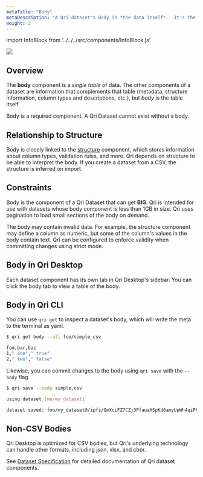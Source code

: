 ```yaml
---
metaTitle: "Body"
metaDescription: "A Qri dataset's Body is *the data itself*.  It's the rows and columns of values that came from a CSV file, and now live in a Qri dataset along with other components."
weight: 2
---
```


import InfoBlock from '../../../src/components/InfoBlock.js'

<img src="/img/qri-dataset-model.png" />

## Overview

The __body__ component is a *single table* of data. The other components of a dataset are information that complements that table (metadata, structure information, column types and descriptions, etc.), but _body_ is the table itself.

<InfoBlock>
  Body is a required component. A Qri Dataset cannot exist without a body.
</InfoBlock>

## Relationship to Structure

Body is closely linked to the [structure](/docs/dataset-components/structure) component, which stores information about column types, validation rules, and more.  Qri depends on structure to be able to interpret the body.  If you create a dataset from a CSV, the structure is inferred on import.  

## Constraints

Body is the component of a Qri Dataset that can get __BIG__.  Qri is intended for use with datasets whose body component is less than 1GB in size.  Qri uses pagination to load small sections of the body on demand.  

The body may contain invalid data.  For example, the structure component may define a column as numeric, but some of the column's values in the body contain text.  Qri can be configured to enforce validity when committing changes using strict mode.

## Body in Qri Desktop

Each dataset component has its own tab in Qri Desktop's sidebar.  You can click the body tab to view a table of the body.

## Body in Qri CLI

You can use `qri get` to inspect a dataset's body, which will write the meta to the terminal as yaml.

```bash
$ qri get body --all foo/simple_csv

foo,bar,baz
1," one"," true"
2," two"," false"

```

Likewise, you can commit changes to the body using `qri save` with the `--body` flag


```bash
$ qri save --body simple.csv

using dataset [me/my_dataset]

dataset saved: foo/my_dataset@/ipfs/QmXciFZ7CZj3PfauaXSpKd6amyUpWh4qiPhPGywFbzjhWa
```

## Non-CSV Bodies

Qri Desktop is optimized for CSV bodies, but Qri's underlying technology can handle other formats, including json, xlsx, and cbor.

<InfoBlock>
  See <a href="/docs/reference/dataset-specification/">Dataset Specification</a> for detailed documentation of Qri dataset components.
</InfoBlock>
